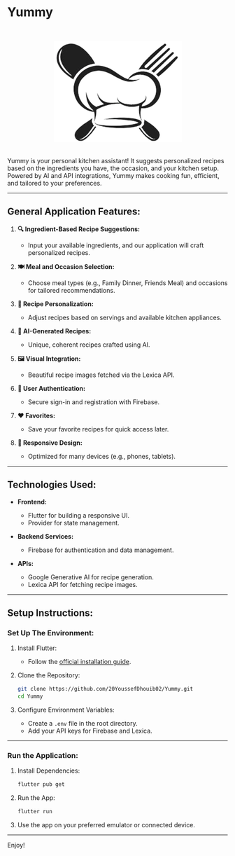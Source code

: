 # Yummy
&nbsp; 
<p align="center">
    <a href="https://github.com/YourGithub/Yummy">
        <img src="./assets/logo.png" alt="Logo">
    </a>
</p>

&nbsp;  
Yummy is your personal kitchen assistant! It suggests personalized recipes based on the ingredients you have, the occasion, and your kitchen setup. Powered by AI and API integrations, Yummy makes cooking fun, efficient, and tailored to your preferences.  

---

## **General Application Features:**  

1. **🔍 Ingredient-Based Recipe Suggestions:**  
    - Input your available ingredients, and our application will craft personalized recipes.  

2. **🍽️ Meal and Occasion Selection:**  
    - Choose meal types (e.g., Family Dinner, Friends Meal) and occasions for tailored recommendations.  

3. **👥 Recipe Personalization:**  
    - Adjust recipes based on servings and available kitchen appliances.  

4. **🤖 AI-Generated Recipes:**  
    - Unique, coherent recipes crafted using AI.  

5. **🖼️ Visual Integration:**  
    - Beautiful recipe images fetched via the Lexica API.  

6. **🔐 User Authentication:**  
    - Secure sign-in and registration with Firebase.  

7. **❤️ Favorites:**  
    - Save your favorite recipes for quick access later.  

8. **📱 Responsive Design:**  
    - Optimized for many devices (e.g., phones, tablets).  

---

## **Technologies Used:**  

- **Frontend:**  
    - Flutter for building a responsive UI.  
    - Provider for state management.  

- **Backend Services:**  
    - Firebase for authentication and data management.  

- **APIs:**  
    - Google Generative AI for recipe generation.  
    - Lexica API for fetching recipe images.  

---

## **Setup Instructions:**  

### **Set Up The Environment:**  

1. Install Flutter:  
    - Follow the [official installation guide](https://docs.flutter.dev/get-started/install).  

2. Clone the Repository:  
    ```bash
    git clone https://github.com/20YoussefDhouib02/Yummy.git
    cd Yummy
    ```  

3. Configure Environment Variables:  
    - Create a `.env` file in the root directory.  
    - Add your API keys for Firebase and Lexica.  

---

### **Run the Application:**  

1. Install Dependencies:  
    ```bash
    flutter pub get
    ```  

2. Run the App:  
    ```bash
    flutter run
    ```  

3. Use the app on your preferred emulator or connected device.  

---

Enjoy!


